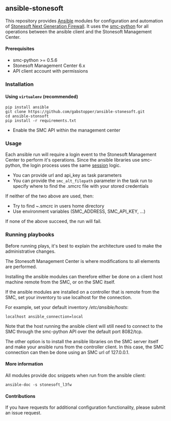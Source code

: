 ## ansible-stonesoft

This repository provides [Ansible](https://www.ansible.com)  modules for configuration and automation of [Stonesoft Next Generation Firewall](https://www.forcepoint.com/product/network-security/forcepoint-ngfw). It uses the [smc-python](https://github.com/gabstopper/smc-python) for all operations between the ansible client and the Stonesoft Management Center.

#### Prerequisites

* smc-python >= 0.5.6
* Stonesoft Management Center 6.x
* API client account with permissions

### Installation

#### Using `virtualenv` (recommended)
```
pip install ansible
git clone https://github.com/gabstopper/ansible-stonesoft.git
cd ansible-stonsoft
pip install -r requirements.txt
```

* Enable the SMC API within the management center

### Usage


Each ansible run will require a login event to the Stonesoft Management Center to perform it's operations. 
Since the ansible libraries use smc-python, the login process uses the same [session](http://smc-python.readthedocs.io/en/latest/pages/session.html) logic.


* You can provide url and api_key as task parameters
* You can provide the `smc_alt_filepath` parameter in the task run to specify where to find the .smcrc file with your stored credentials

If neither of the two above are used, then:
* Try to find ~.smcrc in users home directory
* Use environment variables (SMC_ADDRESS, SMC_API_KEY, ...)

If none of the above succeed, the run will fail. 

### Running playbooks

Before running plays, it's best to explain the architecture used to make the administrative changes. 


The Stonesoft Management Center is where modifications to all elements are performed. 

Installing the ansible modules can therefore either be done on a client host machine remote from the SMC, or on the SMC itself.

If the ansible modules are installed on a controller that is remote from the SMC, set your inventory to use localhost for the connection. 

For example, set your default inventory */etc/ansible/hosts*:
```
localhost ansible_connection=local
```
Note that the host running the ansible client will still need to connect to the SMC through the smc-python API over the default port 8082/tcp.

The other option is to install the ansible libraries on the SMC server itself and make your ansible runs from the controller client. In this case, the SMC connection can then be done using an SMC url of 127.0.0.1.

#### More information

All modules provide doc snippets when run from the ansible client:

```
ansible-doc -s stonesoft_l3fw
```

#### Contributions

If you have requests for additional configuration functionality, please submit an issue request.
